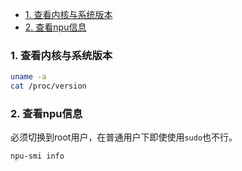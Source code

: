 - [1. 查看内核与系统版本](#1-查看内核与系统版本)
- [2. 查看npu信息](#2-查看npu信息)

### 1. 查看内核与系统版本
```sh
uname -a
cat /proc/version
```

### 2. 查看npu信息
必须切换到root用户，在普通用户下即使使用`sudo`也不行。
```sh
npu-smi info
```
